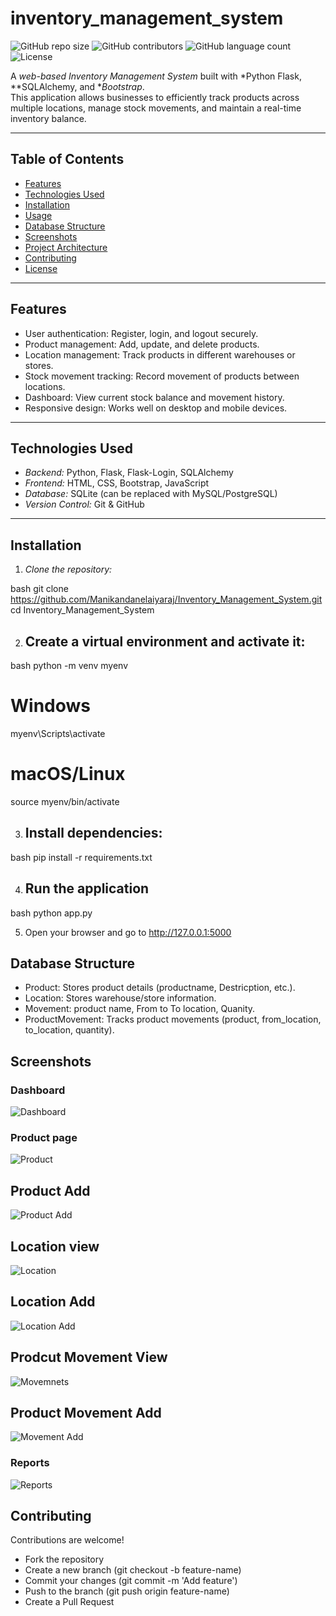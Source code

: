 # inventory_management_system

![GitHub repo size](https://img.shields.io/github/repo-size/Manikandanelaiyaraj/Inventory_Management_System)
![GitHub contributors](https://img.shields.io/github/contributors/Manikandanelaiyaraj/Inventory_Management_System)
![GitHub language count](https://img.shields.io/github/languages/count/Manikandanelaiyaraj/Inventory_Management_System)
![License](https://img.shields.io/github/license/Manikandanelaiyaraj/Inventory_Management_System)

A *web-based Inventory Management System* built with *Python Flask, **SQLAlchemy, and **Bootstrap*.  
This application allows businesses to efficiently track products across multiple locations, manage stock movements, and maintain a real-time inventory balance.

---

## Table of Contents

- [Features](#features)  
- [Technologies Used](#technologies-used)  
- [Installation](#installation)  
- [Usage](#usage)  
- [Database Structure](#database-structure)  
- [Screenshots](#screenshots)  
- [Project Architecture](#project-architecture)  
- [Contributing](#contributing)  
- [License](#license)

---

## Features

- User authentication: Register, login, and logout securely.  
- Product management: Add, update, and delete products.  
- Location management: Track products in different warehouses or stores.  
- Stock movement tracking: Record movement of products between locations.  
- Dashboard: View current stock balance and movement history.  
- Responsive design: Works well on desktop and mobile devices.

---

## Technologies Used

- *Backend:* Python, Flask, Flask-Login, SQLAlchemy  
- *Frontend:* HTML, CSS, Bootstrap, JavaScript  
- *Database:* SQLite (can be replaced with MySQL/PostgreSQL)  
- *Version Control:* Git & GitHub  

---

## Installation

1. *Clone the repository:*


bash
git clone https://github.com/Manikandanelaiyaraj/Inventory_Management_System.git
cd Inventory_Management_System


2. ## Create a virtual environment and activate it:

bash
python -m venv myenv
# Windows
myenv\Scripts\activate
# macOS/Linux
source myenv/bin/activate

3. ## Install dependencies:

bash
pip install -r requirements.txt

4. ## Run the application

bash
python app.py

5. Open your browser and go to http://127.0.0.1:5000

## Database Structure
- Product: Stores product details (productname, Destricption, etc.).
- Location: Stores warehouse/store information.
- Movement: product name, From to To location, Quanity.
- ProductMovement: Tracks product movements (product, from_location, to_location, quantity).

## Screenshots

### Dashboard
![Dashboard](Dashboard.png)

### Product page
![Product](product_view.png)

## Product Add
![Product Add](Product_add.png)

## Location view
![Location](Location_view.png)

## Location Add
![Location Add](Location_add.png)

## Prodcut Movement View
![Movemnets](product_movement_view.png)

##  Product Movement Add
![Movement Add](prodcut_movement_add.png)

### Reports
![Reports](movement_report.png)

## Contributing 

Contributions are welcome!

- Fork the repository
- Create a new branch (git checkout -b feature-name)
- Commit your changes (git commit -m 'Add feature')
- Push to the branch (git push origin feature-name)
- Create a Pull Request
